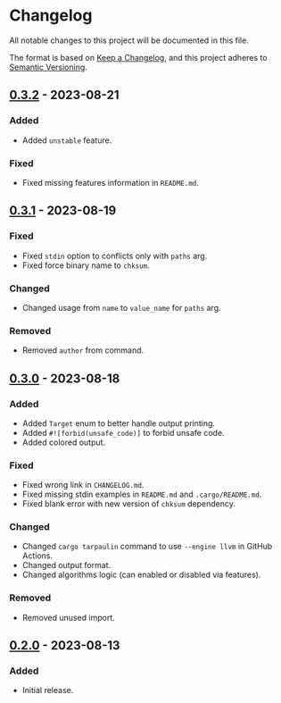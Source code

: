 # Changelog

All notable changes to this project will be documented in this file.

The format is based on [Keep a Changelog](https://keepachangelog.com/en/1.0.0/),
and this project adheres to [Semantic Versioning](https://semver.org/spec/v2.0.0.html).

## [0.3.2] - 2023-08-21

### Added

- Added `unstable` feature.

### Fixed

- Fixed missing features information in `README.md`.

## [0.3.1] - 2023-08-19

### Fixed

- Fixed `stdin` option to conflicts only with `paths` arg.
- Fixed force binary name to `chksum`.

### Changed

- Changed usage from `name` to `value_name` for `paths` arg.

### Removed

- Removed `author` from command.

## [0.3.0] - 2023-08-18

### Added

- Added `Target` enum to better handle output printing.
- Added `#![forbid(unsafe_code)]` to forbid unsafe code.
- Added colored output.

### Fixed

- Fixed wrong link in `CHANGELOG.md`.
- Fixed missing stdin examples in `README.md` and `.cargo/README.md`.
- Fixed blank error with new version of `chksum` dependency.

### Changed

- Changed `cargo tarpaulin` command to use `--engine llvm` in GitHub Actions.
- Changed output format.
- Changed algorithms logic (can enabled or disabled via features).

### Removed

- Removed unused import.

## [0.2.0] - 2023-08-13

### Added

- Initial release.

[0.3.2]: https://github.com/ferric-bytes/chksum-cli/compare/v0.3.1...v0.3.2
[0.3.1]: https://github.com/ferric-bytes/chksum-cli/compare/v0.3.0...v0.3.1
[0.3.0]: https://github.com/ferric-bytes/chksum-cli/compare/v0.2.0...v0.3.0
[0.2.0]: https://github.com/ferric-bytes/chksum-cli/releases/tag/v0.2.0
